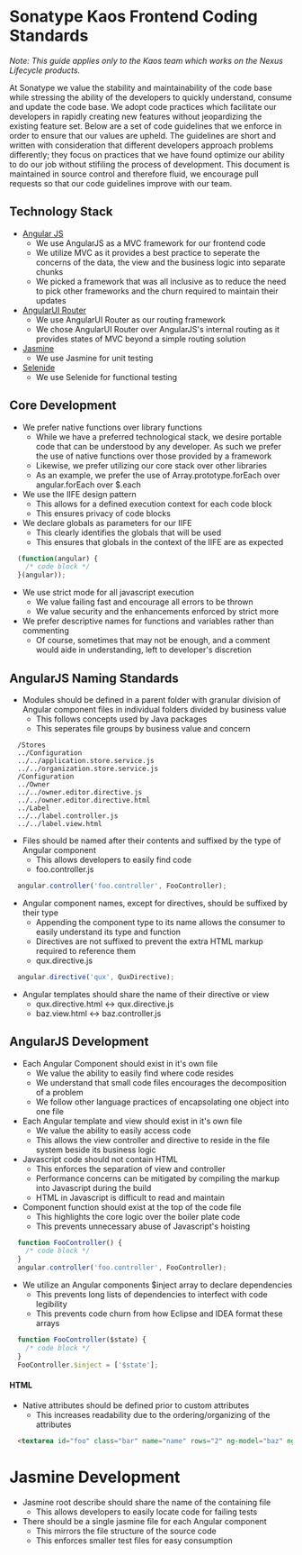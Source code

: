 # Sonatype Kaos Frontend Coding Standards

*Note: This guide applies only to the Kaos team which works on the Nexus Lifecycle products.*

At Sonatype we value the stability and maintainability of the code base while stressing the ability of the developers to quickly understand, consume and update the code base. We adopt code practices which facilitate our developers in rapidly creating new features without jeopardizing the existing feature set. Below are a set of code guidelines that we enforce in order to ensure that our values are upheld. The guidelines are short and written with consideration that different developers approach problems differently; they focus on practices that we have found optimize our ability to do our job without stifiling the process of development. This document is maintained in source control and therefore fluid, we encourage pull requests so that our code guidelines improve with our team.

## Technology Stack
* [Angular JS](https://angularjs.org)
  * We use AngularJS as a MVC framework for our frontend code
  * We utilize MVC as it provides a best practice to seperate the concerns of the data, the view and the business logic into separate chunks
  * We picked a framework that was all inclusive as to reduce the need to pick other frameworks and the churn required to maintain their updates
* [AngularUI Router](http://angular-ui.github.io/ui-router/site)
  * We use AngularUI Router as our routing framework
  * We chose AngularUI Router over AngularJS's internal routing as it provides states of MVC beyond a simple routing solution
* [Jasmine](http://jasmine.github.io)
  * We use Jasmine for unit testing
* [Selenide](http://selenide.org)
  * We use Selenide for functional testing

## Core Development
* We prefer native functions over library functions
  * While we have a preferred technological stack, we desire portable code that can be understood by any developer. As such we prefer the use of native functions over those provided by a framework
  * Likewise, we prefer utilizing our core stack over other libraries
  * As an example, we prefer the use of Array.prototype.forEach over angular.forEach over $.each
* We use the IIFE design pattern
  * This allows for a defined execution context for each code block
  * This ensures privacy of code blocks
* We declare globals as parameters for our IIFE
  * This clearly identifies the globals that will be used
  * This ensures that globals in the context of the IIFE are as expected
```javascript
  (function(angular) {
    /* code block */
  }(angular));
```
* We use strict mode for all javascript execution
  * We value failing fast and encourage all errors to be thrown
  * We value security and the enhancements enforced by strict more
* We prefer descriptive names for functions and variables rather than commenting
  * Of course, sometimes that may not be enough, and a comment would aide in understanding, left to developer's discretion

## AngularJS Naming Standards
* Modules should be defined in a parent folder with granular division of Angular component files in individual folders divided by business value
  * This follows concepts used by Java packages
  * This seperates file groups by business value and concern
```
  /Stores
  ../Configuration
  ../../application.store.service.js
  ../../organization.store.service.js
  /Configuration
  ../Owner
  ../../owner.editor.directive.js
  ../../owner.editor.directive.html
  ../Label
  ../../label.controller.js
  ../../label.view.html
```
* Files should be named after their contents and suffixed by the type of Angular component
  * This allows developers to easily find code
  * foo.controller.js
```javascript
  angular.controller('foo.controller', FooController);
```
* Angular component names, except for directives, should be suffixed by their type
  * Appending the component type to its name allows the consumer to easily understand its type and function
  * Directives are not suffixed to prevent the extra HTML markup required to reference them
  * qux.directive.js
```javascript
  angular.directive('qux', QuxDirective);
```
* Angular templates should share the name of their directive or view
  * qux.directive.html <-> qux.directive.js
  * baz.view.html <-> baz.controller.js

## AngularJS Development
* Each Angular Component should exist in it's own file
  * We value the ability to easily find where code resides
  * We understand that small code files encourages the decomposition of a problem
  * We follow other language practices of encapsolating one object into one file
* Each Angular template and view should exist in it's own file
  * We value the ability to easily access code
  * This allows the view controller and directive to reside in the file system beside its business logic
* Javascript code should not contain HTML
  * This enforces the separation of view and controller
  * Performance concerns can be mitigated by compiling the markup into Javascript during the build
  * HTML in Javascript is difficult to read and maintain
* Component function should exist at the top of the code file
  * This highlights the core logic over the boiler plate code
  * This prevents unnecessary abuse of Javascript's hoisting
```javascript
  function FooController() {
    /* code block */
  }
  angular.controller('foo.controller', FooController);
```
* We utilize an Angular components $inject array to declare dependencies
  * This prevents long lists of dependencies to interfect with code legibility
  * This prevents code churn from how Eclipse and IDEA format these arrays
```javascript
  function FooController($state) {
    /* code block */
  }
  FooController.$inject = ['$state'];
```
#### HTML
* Native attributes should be defined prior to custom attributes
  * This increases readability due to the ordering/organizing of the attributes
```html
  <textarea id="foo" class="bar" name="name" rows="2" ng-model="baz" ng-maxlength="255"></textarea> 
```

# Jasmine Development
* Jasmine root describe should share the name of the containing file
  * This allows developers to easily locate code for failing tests
* There should be a single jasmine file for each Angular component
  * This mirrors the file structure of the source code
  * This enforces smaller test files for easy consumption

